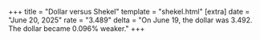 +++
title = "Dollar versus Shekel"
template = "shekel.html"
[extra]
date = "June 20, 2025"
rate = "3.489"
delta = "On June 19, the dollar was 3.492. The dollar became 0.096% weaker."
+++
